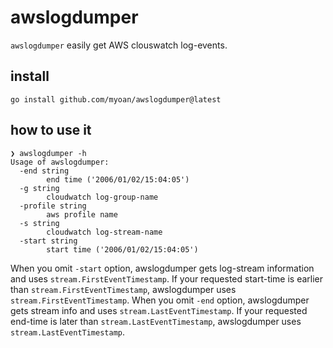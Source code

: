 # awslogdumper

`awslogdumper` easily get AWS clouswatch log-events.

## install

```
go install github.com/myoan/awslogdumper@latest
```

## how to use it

```
❯ awslogdumper -h                                                                                                                                                
Usage of awslogdumper:
  -end string
        end time ('2006/01/02/15:04:05')
  -g string
        cloudwatch log-group-name
  -profile string
        aws profile name
  -s string
        cloudwatch log-stream-name
  -start string
        start time ('2006/01/02/15:04:05')
```

When you omit `-start` option, awslogdumper gets log-stream information and uses `stream.FirstEventTimestamp`.
If your requested start-time is earlier than `stream.FirstEventTimestamp`, awslogdumper uses `stream.FirstEventTimestamp`.
When you omit `-end` option, awslogdumper gets stream info and uses `stream.LastEventTimestamp`.
If your requested end-time is later than `stream.LastEventTimestamp`, awslogdumper uses `stream.LastEventTimestamp`.